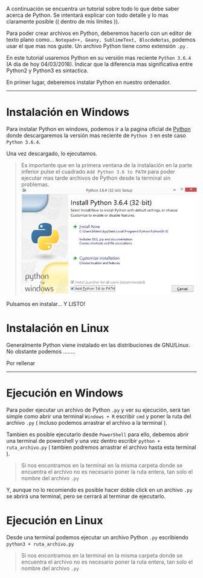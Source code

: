 A continuación se encuentra un tutorial sobre todo lo que debe saber acerca de Python. Se intentará explicar con todo detalle y lo mas claramente posible (( dentro de mis límites )).

Para poder crear archivos en Python, deberemos hacerlo con un editor de texto plano como... `Notepad++, Geany, SublimeText, BlocdeNotas`, podemos usar el que mas nos guste. Un archivo Python tiene como extensión `.py` .

En este tutorial usaremos Python en su versión mas reciente `Python 3.6.4` (A dia de hoy 04/03/2018). Indicar que la diferencia mas significativa entre Python2 y Python3 es sintactica.

En primer lugar, deberemos instalar Python en nuestro ordenador.

***

# Instalación en Windows

Para instalar Python en windows, podemos ir a la pagina oficial de [Python](https://www.python.org/downloads/) donde descargaremos la versión mas reciente de `Python 3` en este caso `Python 3.6.4`.

Una vez descargado, lo ejecutamos.

> Es importante que en la primera ventana de la instalación en la parte inferior pulse el cuadrado `Add Python 3.6 to PATH` para poder ejecutar mas tarde archivos de Python desde la terminal sin problemas.
![Instalación Python en Windows](https://github.com/acruma/learn/blob/master/spanish/python/assets/InstallPythonWindow.png)

Pulsamos en instalar... Y LISTO!

# Instalación en Linux

Generalmente Python viene instalado en las distribuciones de GNU/Linux. No obstante podemos ........

Por rellenar

***

# Ejecución en Windows

Para poder ejecutar un archivo de Python `.py` y ver su ejecución, será tan simple como abrir una terminal `Windows + R` escribir `cmd` y poner la ruta del archivo `.py` ( incluso podemos arrastrar el archivo a la terminal ). 

Tambien es posible ejecutarlo desde `PowerShell` para ello, debemos abrir una terminal de powershell y una vez dentro escribir `python + ruta_archivo.py` ( tambien podremos arrastrar el archivo hasta esta terminal ).

>Si nos encontramos en la terminal en la misma carpeta donde se encuentra el archivo no es necesario poner la ruta entera, tan solo el nombre del archivo `.py`

Y, aunque no lo recomiendo es posible hacer doble click en un archivo `.py` se abrirá una terminal, pero se cerrará al terminar de ejecutarlo.

# Ejecución en Linux

Desde una terminal podemos ejecutar un archivo Python `.py` escribiendo `python3 + ruta_archivo.py`

>Si nos encontramos en la terminal en la misma carpeta donde se encuentra el archivo no es necesario poner la ruta entera, tan solo el nombre del archivo `.py`

